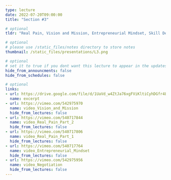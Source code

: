 ```yaml
---
type: lecture
date: 2022-07-20T09:00:00
title: "Section #3"

# optional
tldr: "Real Pain, Vision and Mission, Entrepreneurial Mindset, Skill Development."

# optional
# please use /static_files/notes directory to store notes
thumbnail: /static_files/presentations/L3.png

# optional
# set it to true if you dont want this lecture to appear in the updates section
hide_from_announcments: false
hide_from_schedules: false

# optional
links:
- url: https://drive.google.com/file/d/1UaVd_w4ZtJa76xgFViKltiCyhDGfr4LE/view?usp=sharing
  name: excerpt
- url: https://vimeo.com/542975970
  name: video_Vision_and_Mission
  hide_from_lectures: false
- url: https://vimeo.com/540717844
  name: video_Real_Pain_Part_2
  hide_from_lectures: false
- url: https://vimeo.com/540717806
  name: video_Real_Pain_Part_1
  hide_from_lectures: false
- url: https://vimeo.com/540717764
  name: video_Entrepreneurial_Mindset
  hide_from_lectures: false
- url: https://vimeo.com/542975956
  name: video_Negotiation
  hide_from_lectures: false
---
```



